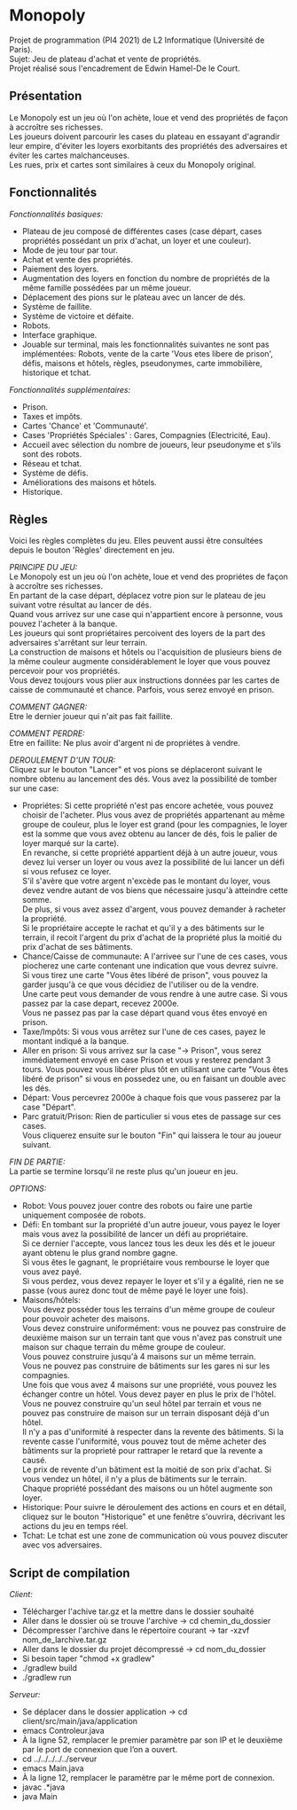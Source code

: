 # Monopoly

Projet de programmation (PI4 2021) de L2 Informatique (Université de Paris).  
Sujet: Jeu de plateau d'achat et vente de propriétés.  
Projet réalisé sous l'encadrement de Edwin Hamel-De le Court.  

## Présentation
Le Monopoly est un jeu où l'on achète, loue et vend des propriétés de façon à accroître ses richesses.  
Les joueurs doivent parcourir les cases du plateau en essayant d'agrandir leur empire, d'éviter les loyers exorbitants des propriétés des adversaires et éviter les cartes malchanceuses.  
Les rues, prix et cartes sont similaires à ceux du Monopoly original.
	
## Fonctionnalités
*Fonctionnalités basiques:*
- Plateau de jeu composé de différentes cases (case départ, cases propriétés possédant un prix d'achat, un loyer et une couleur).
- Mode de jeu tour par tour.
- Achat et vente des propriétés.
- Paiement des loyers.
- Augmentation des loyers en fonction du nombre de propriétés de la même famille possédées par un même joueur.
- Déplacement des pions sur le plateau avec un lancer de dés.
- Système de faillite.
- Système de victoire et défaite.
- Robots.
- Interface graphique.
- Jouable sur terminal, mais les fonctionnalités suivantes ne sont pas implémentées: Robots, vente de la carte 'Vous etes libere de prison', défis, maisons et hôtels, règles, pseudonymes, carte immobilière, historique et tchat.

*Fonctionnalités supplémentaires:*
- Prison.
- Taxes et impôts.
- Cartes 'Chance' et 'Communauté'.
- Cases 'Propriétés Spéciales' : Gares, Compagnies (Electricité, Eau).
- Accueil avec sélection du nombre de joueurs, leur pseudonyme et s'ils sont des robots.
- Réseau et tchat.
- Système de défis.
- Améliorations des maisons et hôtels.
- Historique.

## Règles
Voici les règles complètes du jeu. Elles peuvent aussi être consultées depuis le bouton 'Règles' directement en jeu.  

*PRINCIPE DU JEU:*  
Le Monopoly est un jeu où l'on achète, loue et vend des propriétes de façon à accroître ses richesses.  
En partant de la case départ, déplacez votre pion sur le plateau de jeu suivant votre résultat au lancer de dés.  
Quand vous arrivez sur une case qui n'appartient encore à personne, vous pouvez l'acheter à la banque.  
Les joueurs qui sont propriétaires percoivent des loyers de la part des adversaires s'arrêtant sur leur terrain.  
La construction de maisons et hôtels ou l'acquisition de plusieurs biens de la même couleur augmente considérablement le loyer que vous pouvez percevoir pour vos propriétés.  
Vous devez toujours vous plier aux instructions données par les cartes de caisse de communauté et chance. Parfois, vous serez envoyé en prison.  
	
*COMMENT GAGNER:*  
Etre le dernier joueur qui n'ait pas fait faillite.  

*COMMENT PERDRE:*  
Etre en faillite: Ne plus avoir d'argent ni de propriétes à vendre.  
	
*DEROULEMENT D'UN TOUR:*  
Cliquez sur le bouton "Lancer" et vos pions se déplaceront suivant le nombre obtenu au lancement des dés. Vous avez la possibilité de tomber sur une case:  
- Propriétes: Si cette propriété n'est pas encore achetée, vous pouvez choisir de l'acheter. Plus vous avez de propriétés appartenant au même groupe de couleur, plus le loyer est grand (pour les compagnies, le loyer est la somme que vous avez obtenu au lancer de dés, fois le palier de loyer marqué sur la carte).   
        En revanche, si cette propriété appartient déjà à un autre joueur, vous devez lui verser un loyer ou vous avez la possibilité de lui lancer un défi si vous refusez ce loyer.  
		S'il s'avère que votre argent n'excède pas le montant du loyer, vous devez vendre autant de vos biens que nécessaire jusqu'à atteindre cette somme.  
		De plus, si vous avez assez d'argent, vous pouvez demander à racheter la propriété.  
		Si le propriétaire accepte le rachat et qu'il y a des bâtiments sur le terrain, il recoit l'argent du prix d'achat de la propriété plus la moitié du prix d'achat de ses bâtiments.  
- Chance/Caisse de communaute: A l'arrivee sur l'une de ces cases, vous piocherez une carte contenant une indication que vous devrez suivre.  
		Si vous tirez une carte "Vous êtes libéré de prison", vous pouvez la garder jusqu'à ce que vous décidiez de l'utiliser ou de la vendre.  
		Une carte peut vous demander de vous rendre à une autre case. Si vous passez par la case depart, recevez 2000e.  
		Vous ne passez pas par la case départ quand vous êtes envoyé en prison.  
- Taxe/Impôts: Si vous vous arrêtez sur l'une de ces cases, payez le montant indiqué a la banque.  
- Aller en prison: Si vous arrivez sur la case "-> Prison", vous serez immédiatement envoyé en case Prison et vous y resterez pendant 3 tours. Vous pouvez vous libérer plus tôt en utilisant une carte "Vous êtes libéré de prison" si vous en possedez une, ou en faisant un double avec les dés.
- Départ: Vous percevrez 2000e à chaque fois que vous passerez par la case "Départ".
- Parc gratuit/Prison: Rien de particulier si vous etes de passage sur ces cases.  
Vous cliquerez ensuite sur le bouton "Fin" qui laissera le tour au joueur suivant.  

*FIN DE PARTIE:*  
La partie se termine lorsqu'il ne reste plus qu'un joueur en jeu.  
	
*OPTIONS:*  
- Robot: Vous pouvez jouer contre des robots ou faire une partie uniquement composée de robots.  
- Défi: En tombant sur la propriété d'un autre joueur, vous payez le loyer mais vous avez la possibilité de lancer un défi au propriétaire.   
	Si ce dernier l'accepte, vous lancez tous les deux les dés et le joueur ayant obtenu le plus grand nombre gagne.  
	Si vous êtes le gagnant, le propriétaire vous rembourse le loyer que vous avez payé.  
	Si vous perdez, vous devez repayer le loyer et s'il y a égalité, rien ne se passe (vous aurez donc tout de même payé le loyer une fois).  
- Maisons/hôtels:  
    Vous devez posséder tous les terrains d'un même groupe de couleur pour pouvoir acheter des maisons.  
	Vous devez construire uniformément: vous ne pouvez pas construire de deuxième maison sur un terrain tant que vous n'avez pas construit une maison sur chaque terrain du même groupe de couleur.  
    Vous pouvez construire jusqu'à 4 maisons sur un même terrain.  
	Vous ne pouvez pas construire de bâtiments sur les gares ni sur les compagnies.  
    Une fois que vous avez 4 maisons sur une propriété, vous pouvez les échanger contre un hôtel. Vous devez payer en plus le prix de l'hôtel.  
    Vous ne pouvez construire qu'un seul hôtel par terrain et vous ne pouvez pas construire de maison sur un terrain disposant déjà d'un hôtel.  
	Il n'y a pas d'uniformité à respecter dans la revente des bâtiments. Si la revente casse l'uniformité, vous pouvez tout de même acheter des bâtiments sur la proprieté pour rattraper le retard que la revente a causé.  
    Le prix de revente d'un bâtiment est la moitié de son prix d'achat. Si vous vendez un hôtel, il n'y a plus de bâtiments sur le terrain.  
    Chaque propriété possédant des maisons ou un hôtel augmente son loyer.  
- Historique: Pour suivre le déroulement des actions en cours et en détail, cliquez sur le bouton "Historique" et une fenêtre s'ouvrira, décrivant les actions du jeu en temps réel.  
- Tchat: Le tchat est une zone de communication où vous pouvez discuter avec vos adversaires.  


## Script de compilation

*Client:*
- Télécharger l'achive tar.gz et la mettre dans le dossier souhaité
- Aller dans le dossier où se trouve l'archive
    -> cd chemin_du_dossier
- Décompresser l'archive dans le répertoire courant
    -> tar -xzvf nom_de_larchive.tar.gz
- Aller dans le dossier du projet décompressé
    -> cd nom_du_dossier
- Si besoin taper "chmod +x gradlew"
- ./gradlew build
- ./gradlew run

*Serveur:*
- Se déplacer dans le dossier application -> cd client/src/main/java/application
- emacs Controleur.java
- À la ligne 52, remplacer le premier paramètre par son IP et le deuxième par le port de connexion que l’on a ouvert.
- cd ../../../../../serveur
- emacs Main.java
- À la ligne 12, remplacer le paramètre par le même port de connexion.
- javac .*java
- java Main
